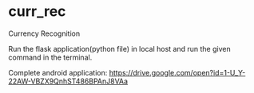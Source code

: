 # curr_rec
Currency Recognition


Run the flask application(python file) in local host and run the given command in the terminal.

Complete android application: https://drive.google.com/open?id=1-U_Y-22AW-VBZX9QnhST486BPAnJ8VAa
